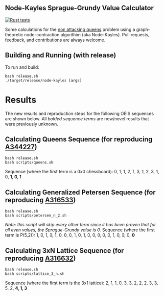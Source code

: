 ## Node-Kayles Sprague-Grundy Value Calculator
[![Rust tests](https://github.com/InnovativeInventor/node-kayles/actions/workflows/test.yaml/badge.svg)](https://github.com/InnovativeInventor/node-kayles/actions/workflows/test.yaml)

Some calculations for the [non attacking queens](https://www.maa.org/sites/default/files/may_2006_-_noon55524.pdf) problem using a graph-theoretic node-contraction algorithim (aka Node-Kayles).
Pull requests, feedback, and contributions are always welcome.

## Building and Running (with release)
To run and build:
```
bash release.sh
./target/release/node-kayles [args]
```

# Results
The new results and reproduction steps for the following OEIS sequences are shown below.
All *bolded sequence terms* are new/novel results that were previously unknown.

## Calculating Queens Sequence (for reproducing [A344227](https://oeis.org/draft/A344227))
```
bash release.sh
bash scripts/queens.sh
```
Sequence (where the first term is a 0x0 chessboard): 0, 1, 1, 2, 1, 3, 1, 2, 3, 1, 0, **1, 0, 1**

## Calculating Generalized Petersen Sequence (for reproducing [A316533](https://oeis.org/A316533))
```
bash release.sh
bash scripts/petersen_n_2.sh
```
*Note: this script will skip every other term since it has been proven that for all even values, the Sprague-Grundy value is 0.*
Sequence (where the first term is P(5,2)): 1, 0, 1, 0, 1, 0, 0, 0, 1, 0, 1, 0, 0, 0, 0, 0, 1, 0, 0, 0, **0**

## Calculating 3xN Lattice Sequence (for reproducing [A316632](https://oeis.org/A316632))
```
bash release.sh
bash scripts/lattice_3_n.sh
```
Sequence (where the first term is the 3x1 lattice): 2, 1, 1, 0, 3, 3, 2, 2, 2, 3, 3, 5, 2, **4, 1, 3**
